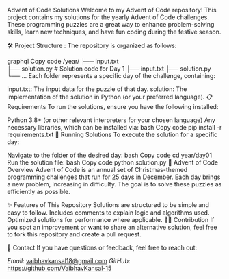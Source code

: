 Advent of Code Solutions
Welcome to my Advent of Code repository! This project contains my solutions for the yearly Advent of Code challenges. These programming puzzles are a great way to enhance problem-solving skills, learn new techniques, and have fun coding during the festive season.

🛠️ Project Structure :
The repository is organized as follows:

graphql
Copy code
/year/
  ├── input.txt   
  ├── solution.py     # Solution code for Day 1
  ├── input.txt
  ├── solution.py
  └── ...
Each folder represents a specific day of the challenge, containing:

input.txt: The input data for the puzzle of that day.
solution: The implementation of the solution in Python (or your preferred language).
📋 Requirements
To run the solutions, ensure you have the following installed:

Python 3.8+ (or other relevant interpreters for your chosen language)
Any necessary libraries, which can be installed via:
bash
Copy code
pip install -r requirements.txt
🚀 Running Solutions
To execute the solution for a specific day:

Navigate to the folder of the desired day:
bash
Copy code
cd year/day01
Run the solution file:
bash
Copy code
python solution.py
🌟 Advent of Code Overview
Advent of Code is an annual set of Christmas-themed programming challenges that run for 25 days in December. Each day brings a new problem, increasing in difficulty. The goal is to solve these puzzles as efficiently as possible.

✨ Features of This Repository
Solutions are structured to be simple and easy to follow.
Includes comments to explain logic and algorithms used.
Optimized solutions for performance where applicable.
🧑‍💻 Contribution
If you spot an improvement or want to share an alternative solution, feel free to fork this repository and create a pull request.

📧 Contact
If you have questions or feedback, feel free to reach out:

*Email*: vaibhavkansal18@gmail.com
*GitHub*: https://github.com/VaibhavKansal-15
